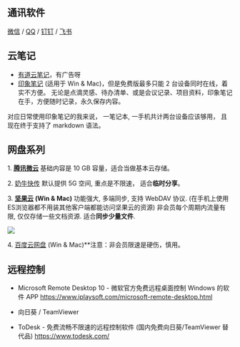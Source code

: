 ## 通讯软件

[微信](https://weixin.qq.com/) / [QQ](https://im.qq.com/) / [钉钉](https://www.dingtalk.com/) / [飞书](https://www.feishu.cn/)

## 云笔记

* [有道云笔记](http://note.youdao.com/)，有广告呀
* [印象笔记][1] (适用于 Win & Mac)，但是免费版最多只能 2 台设备同时在线，着实不方便。
无论是点滴灵感、待办清单、或是会议记录、项目资料，印象笔记在手，方便随时记录，永久保存内容。

对应日常使用印象笔记的我来说， 一笔记本, 一手机共计两台设备应该够用， 且现在终于支持了 markdown 语法。

## 网盘系列

1\. **[腾讯微云](https://www.weiyun.com/disk)** 基础内容是 10 GB 容量，适合当做基本云存储。

2\. [奶牛快传](https://cowtransfer.com/)
默认提供 5G 空间, 重点是不限速， 适合**临时分享**。

3\. **[坚果云](https://www.jianguoyun.com/) (Win & Mac)**
功能强大, 多端同步, 支持 WebDAV 协议. (在手机上使用ES浏览器都不用装其他客户端都能访问坚果云的资源)
非会员每个周期内流量有限, 仅仅存储一些文档资源. 适合**同步少量文件**.

![](https://upload-images.jianshu.io/upload_images/1662509-ca04d571ed5a870d.png?imageMogr2/auto-orient/strip%7CimageView2/2/w/1240)

4\. [百度云网盘](https://pan.baidu.com/) (Win & Mac)**注意：非会员限速是硬伤，慎用。

## 远程控制

* Microsoft Remote Desktop 10 - 微软官方免费远程桌面控制 Windows 的软件 APP
<https://www.iplaysoft.com/microsoft-remote-desktop.html>

* 向日葵 / TeamViewer

* ToDesk - 免费流畅不限速的远程控制软件 (国内免费向日葵/TeamViewer 替代品)
<https://www.todesk.com/>

[1]: https://www.yinxiang.com/
